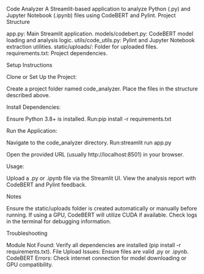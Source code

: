 Code Analyzer
A Streamlit-based application to analyze Python (.py) and Jupyter Notebook (.ipynb) files using CodeBERT and Pylint.
Project Structure

app.py: Main Streamlit application.
models/codebert.py: CodeBERT model loading and analysis logic.
utils/code_utils.py: Pylint and Jupyter Notebook extraction utilities.
static/uploads/: Folder for uploaded files.
requirements.txt: Project dependencies.

Setup Instructions

Clone or Set Up the Project:

Create a project folder named code_analyzer.
Place the files in the structure described above.


Install Dependencies:

Ensure Python 3.8+ is installed.
Run:pip install -r requirements.txt




Run the Application:

Navigate to the code_analyzer directory.
Run:streamlit run app.py


Open the provided URL (usually http://localhost:8501) in your browser.


Usage:

Upload a .py or .ipynb file via the Streamlit UI.
View the analysis report with CodeBERT and Pylint feedback.



Notes

Ensure the static/uploads folder is created automatically or manually before running.
If using a GPU, CodeBERT will utilize CUDA if available.
Check logs in the terminal for debugging information.

Troubleshooting

Module Not Found: Verify all dependencies are installed (pip install -r requirements.txt).
File Upload Issues: Ensure files are valid .py or .ipynb.
CodeBERT Errors: Check internet connection for model downloading or GPU compatibility.
